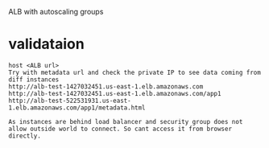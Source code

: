 ALB with autoscaling groups



# validataion 
    host <ALB url>
    Try with metadata url and check the private IP to see data coming from diff instances
    http://alb-test-1427032451.us-east-1.elb.amazonaws.com
    http://alb-test-1427032451.us-east-1.elb.amazonaws.com/app1
    http://alb-test-522531931.us-east-1.elb.amazonaws.com/app1/metadata.html

    As instances are behind load balancer and security group does not allow outside world to connect. So cant access it from browser directly. 